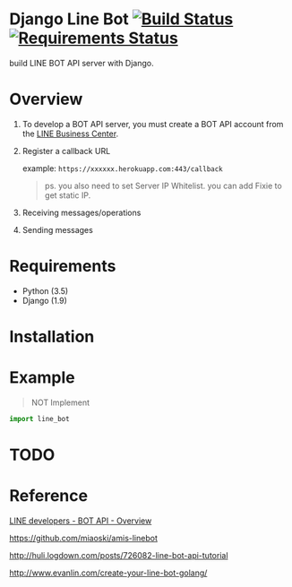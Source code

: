 # Django Line Bot [![Build Status][id]][travis-ci] [![Requirements Status][rid]][requires-io]

[id]: https://travis-ci.org/noracami/321.svg?branch=master

[travis-ci]: https://travis-ci.org/noracami/321

[rid]: https://requires.io/github/noracami/321/requirements.svg?branch=master

[requires-io]: https://requires.io/github/noracami/321/requirements/?branch=master

build LINE BOT API server with Django.

# Overview

1. To develop a BOT API server, you must create a BOT API account from the [LINE Business Center](https://business.line.me/).

2. Register a callback URL

    example: `https://xxxxxx.herokuapp.com:443/callback`

    > ps. you also need to set Server IP Whitelist.
    >     you can add Fixie to get static IP.

3. Receiving messages/operations

4. Sending messages

# Requirements

+ Python (3.5)
+ Django (1.9)

# Installation

# Example

> NOT Implement

```python
import line_bot

```

# TODO

# Reference

[LINE developers - BOT API - Overview](https://developers.line.me/bot-api/overview)

https://github.com/miaoski/amis-linebot

http://huli.logdown.com/posts/726082-line-bot-api-tutorial

http://www.evanlin.com/create-your-line-bot-golang/

